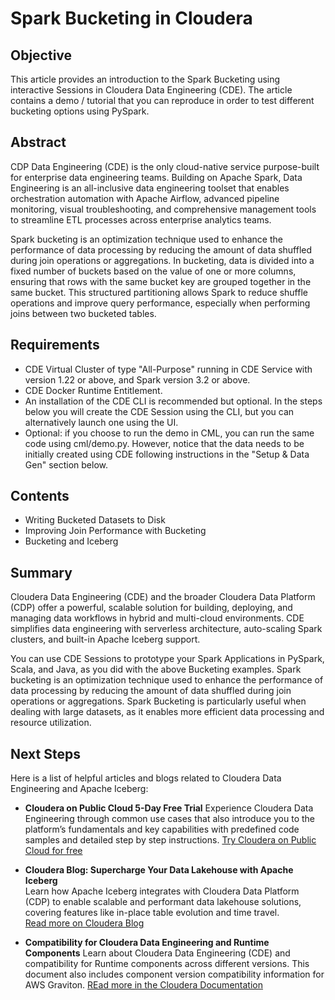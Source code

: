 # Spark Bucketing in Cloudera

## Objective

This article provides an introduction to the Spark Bucketing using interactive Sessions in Cloudera Data Engineering (CDE). The article contains a demo / tutorial that you can reproduce in order to test different bucketing options using PySpark.

## Abstract

CDP Data Engineering (CDE) is the only cloud-native service purpose-built for enterprise data engineering teams. Building on Apache Spark, Data Engineering is an all-inclusive data engineering toolset that enables orchestration automation with Apache Airflow, advanced pipeline monitoring, visual troubleshooting, and comprehensive management tools to streamline ETL processes across enterprise analytics teams.

Spark bucketing is an optimization technique used to enhance the performance of data processing by reducing the amount of data shuffled during join operations or aggregations. In bucketing, data is divided into a fixed number of buckets based on the value of one or more columns, ensuring that rows with the same bucket key are grouped together in the same bucket. This structured partitioning allows Spark to reduce shuffle operations and improve query performance, especially when performing joins between two bucketed tables.

## Requirements

* CDE Virtual Cluster of type "All-Purpose" running in CDE Service with version 1.22 or above, and Spark version 3.2 or above.
* CDE Docker Runtime Entitlement.
* An installation of the CDE CLI is recommended but optional. In the steps below you will create the CDE Session using the CLI, but you can alternatively launch one using the UI.
* Optional: if you choose to run the demo in CML, you can run the same code using cml/demo.py. However, notice that the data needs to be initially created using CDE following instructions in the "Setup & Data Gen" section below.

## Contents

* Writing Bucketed Datasets to Disk
* Improving Join Performance with Bucketing
* Bucketing and Iceberg

## Summary

Cloudera Data Engineering (CDE) and the broader Cloudera Data Platform (CDP) offer a powerful, scalable solution for building, deploying, and managing data workflows in hybrid and multi-cloud environments. CDE simplifies data engineering with serverless architecture, auto-scaling Spark clusters, and built-in Apache Iceberg support.

You can use CDE Sessions to prototype your Spark Applications in PySpark, Scala, and Java, as you did with the above Bucketing examples. Spark bucketing is an optimization technique used to enhance the performance of data processing by reducing the amount of data shuffled during join operations or aggregations. Spark Bucketing is particularly useful when dealing with large datasets, as it enables more efficient data processing and resource utilization.

## Next Steps

Here is a list of helpful articles and blogs related to Cloudera Data Engineering and Apache Iceberg:

- **Cloudera on Public Cloud 5-Day Free Trial**
   Experience Cloudera Data Engineering through common use cases that also introduce you to the platform’s fundamentals and key capabilities with predefined code samples and detailed step by step instructions.
   [Try Cloudera on Public Cloud for free](https://www.cloudera.com/products/cloudera-public-cloud-trial.html?utm_medium=sem&utm_source=google&keyplay=ALL&utm_campaign=FY25-Q2-GLOBAL-ME-PaidSearch-5-Day-Trial%20&cid=701Hr000001fVx4IAE&gad_source=1&gclid=EAIaIQobChMI4JnvtNHciAMVpAatBh2xRgugEAAYASAAEgLke_D_BwE)

- **Cloudera Blog: Supercharge Your Data Lakehouse with Apache Iceberg**  
   Learn how Apache Iceberg integrates with Cloudera Data Platform (CDP) to enable scalable and performant data lakehouse solutions, covering features like in-place table evolution and time travel.  
   [Read more on Cloudera Blog](https://blog.cloudera.com/supercharge-your-data-lakehouse-with-apache-iceberg-in-cloudera-data-platform/)

- **Compatibility for Cloudera Data Engineering and Runtime Components**
  Learn about Cloudera Data Engineering (CDE) and compatibility for Runtime components across different versions. This document also includes component version compatibility information for AWS Graviton.
  [REad more in the Cloudera Documentation](https://docs.cloudera.com/data-engineering/cloud/release-notes/topics/cde-dl-compatibility.html)
